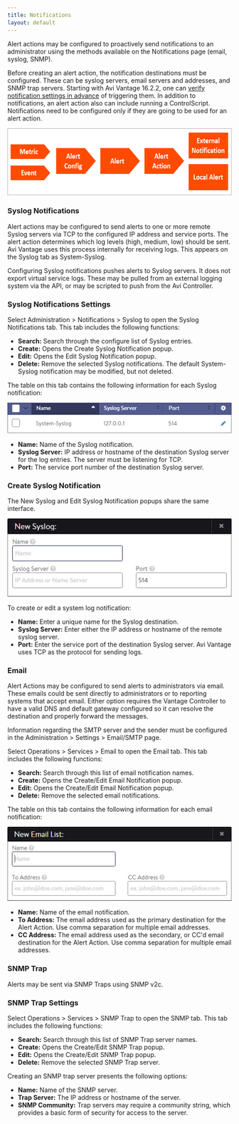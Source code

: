 ```yaml
---
title: Notifications
layout: default
---
```

Alert actions may be configured to proactively send notifications to an administrator using the methods available on the Notifications page (email, syslog, SNMP).

Before creating an alert action, the notification destinations must be configured. These can be syslog servers, email servers and addresses, and SNMP trap servers. Starting with Avi Vantage 16.2.2, one can <a href="/docs/16.2/verifying-notification-settings/">verify notification settings in advance</a> of triggering them. In addition to notifications, an alert action also can include running a ControlScript. Notifications need to be configured only if they are going to be used for an alert action.

<img class="alignnone size-full wp-image-1265" src="img/Notification.png" alt="Notification" width="600" height="150">

### Syslog Notifications

Alert actions may be configured to send alerts to one or more remote Syslog servers via TCP to the configured IP address and service ports. The alert action determines which log levels (high, medium, low) should be sent. Avi Vantage uses this process internally for receiving logs. This appears on the Syslog tab as System-Syslog.

Configuring Syslog notifications pushes alerts to Syslog servers. It does not export virtual service logs. These may be pulled from an external logging system via the API, or may be scripted to push from the Avi Controller.

### Syslog Notifications Settings

Select Administration > Notifications > Syslog to open the Syslog Notifications tab. This tab includes the following functions:

* **Search:** Search through the configure list of Syslog entries.
* **Create:** Opens the Create Syslog Notification popup.
* **Edit:** Opens the Edit Syslog Notification popup.
* **Delete:** Remove the selected Syslog notifications. The default System-Syslog notification may be modified, but not deleted. 

The table on this tab contains the following information for each Syslog notification:

<img src="img/admin_notify_syslog_tab.jpg" alt="">

* **Name:** Name of the Syslog notification.
* **Syslog Server:** IP address or hostname of the destination Syslog server for the log entries. The server must be listening for TCP.
* **Port:** The service port number of the destination Syslog server. 

### Create Syslog Notification

The New Syslog and Edit Syslog Notification popups share the same interface.

<img src="img/admin_notify_syslog_create-edit.jpg" alt="">

To create or edit a system log notification:

* **Name:** Enter a unique name for the Syslog destination.
* **Syslog Server:** Enter either the IP address or hostname of the remote syslog server.
* **Port:** Enter the service port of the destination Syslog server. Avi Vantage uses TCP as the protocol for sending logs. 

### Email

Alert Actions may be configured to send alerts to administrators via email. These emails could be sent directly to administrators or to reporting systems that accept email. Either option requires the Vantage Controller to have a valid DNS and default gateway configured so it can resolve the destination and properly forward the messages.

Information regarding the SMTP server and the sender must be configured in the Administration > Settings > Email/SMTP page.

Select Operations > Services > Email to open the Email tab. This tab includes the following functions:

* **Search:** Search through this list of email notification names.
* **Create:** Opens the Create/Edit Email Notification popup.
* **Edit:** Opens the Create/Edit Email Notification popup.
* **Delete:** Remove the selected email notifications. 

The table on this tab contains the following information for each email notification:

<img src="img/admin_notify_email_create-edit.jpg" alt="">

* **Name:** Name of the email notification.
* **To Address:** The email address used as the primary destination for the Alert Action. Use comma separation for multiple email addresses.
* **CC Address:** The email address used as the secondary, or CC'd email destination for the Alert Action. Use comma separation for multiple email addresses. 

### SNMP Trap

Alerts may be sent via SNMP Traps using SNMP v2c.

### SNMP Trap Settings

Select Operations > Services > SNMP Trap to open the SNMP tab. This tab includes the following functions:

* **Search:** Search through this list of SNMP Trap server names.
* **Create:** Opens the Create/Edit SNMP Trap popup.
* **Edit:** Opens the Create/Edit SNMP Trap popup.
* **Delete:** Remove the selected SNMP Trap server. 

Creating an SNMP trap server presents the following options:

* **Name:** Name of the SNMP server.
* **Trap Server:** The IP address or hostname of the server.
* **SNMP Community:** Trap servers may require a community string, which provides a basic form of security for access to the server.  